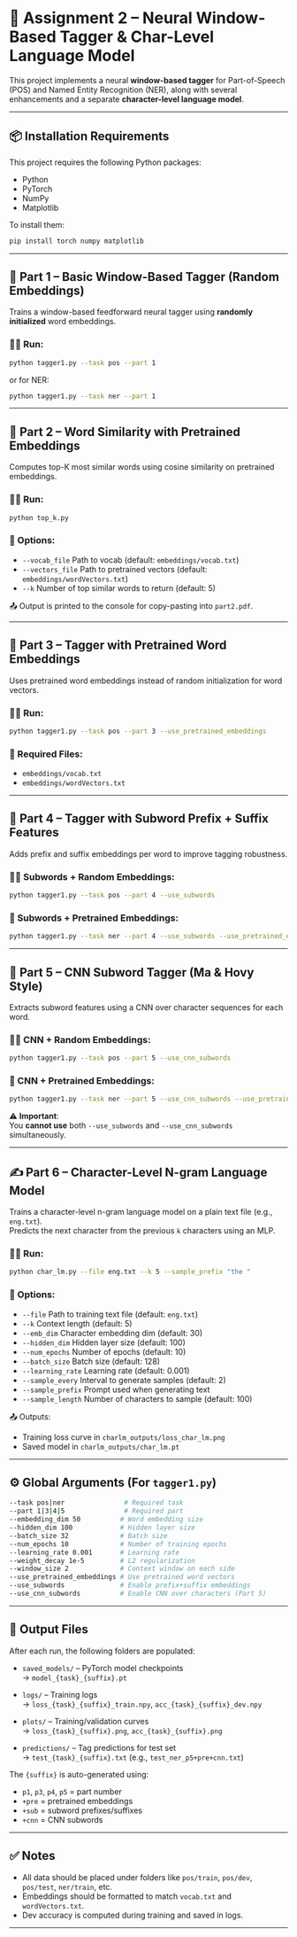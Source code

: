 # 🧠 Assignment 2 – Neural Window-Based Tagger & Char-Level Language Model

This project implements a neural **window-based tagger** for Part-of-Speech (POS) and Named Entity Recognition (NER), along with several enhancements and a separate **character-level language model**.

---

## 📦 Installation Requirements

This project requires the following Python packages:

-   Python
-   PyTorch
-   NumPy
-   Matplotlib

To install them:

```bash
pip install torch numpy matplotlib
```

---

## 🧪 Part 1 – Basic Window-Based Tagger (Random Embeddings)

Trains a window-based feedforward neural tagger using **randomly initialized** word embeddings.

### 🏃‍♂️ Run:

```bash
python tagger1.py --task pos --part 1
```

or for NER:

```bash
python tagger1.py --task ner --part 1
```

---

## 🧠 Part 2 – Word Similarity with Pretrained Embeddings

Computes top-K most similar words using cosine similarity on pretrained embeddings.

### 🏃‍♂️ Run:

```bash
python top_k.py
```

### 🔧 Options:

-   `--vocab_file` Path to vocab (default: `embeddings/vocab.txt`)
-   `--vectors_file` Path to pretrained vectors (default: `embeddings/wordVectors.txt`)
-   `--k` Number of top similar words to return (default: 5)

📤 Output is printed to the console for copy-pasting into `part2.pdf`.

---

## 💬 Part 3 – Tagger with Pretrained Word Embeddings

Uses pretrained word embeddings instead of random initialization for word vectors.

### 🏃‍♂️ Run:

```bash
python tagger1.py --task pos --part 3 --use_pretrained_embeddings
```

### 📂 Required Files:

-   `embeddings/vocab.txt`
-   `embeddings/wordVectors.txt`

---

## 🧩 Part 4 – Tagger with Subword Prefix + Suffix Features

Adds prefix and suffix embeddings per word to improve tagging robustness.

### 🏃‍♂️ Subwords + Random Embeddings:

```bash
python tagger1.py --task pos --part 4 --use_subwords
```

### 🧠 Subwords + Pretrained Embeddings:

```bash
python tagger1.py --task ner --part 4 --use_subwords --use_pretrained_embeddings
```

---

## 🧬 Part 5 – CNN Subword Tagger (Ma & Hovy Style)

Extracts subword features using a CNN over character sequences for each word.

### 🏃‍♂️ CNN + Random Embeddings:

```bash
python tagger1.py --task pos --part 5 --use_cnn_subwords
```

### 🧠 CNN + Pretrained Embeddings:

```bash
python tagger1.py --task ner --part 5 --use_cnn_subwords --use_pretrained_embeddings
```

⚠️ **Important**:  
You **cannot use** both `--use_subwords` and `--use_cnn_subwords` simultaneously.

---

## ✍️ Part 6 – Character-Level N-gram Language Model

Trains a character-level n-gram language model on a plain text file (e.g., `eng.txt`).  
Predicts the next character from the previous `k` characters using an MLP.

### 🏃‍♂️ Run:

```bash
python char_lm.py --file eng.txt --k 5 --sample_prefix "the "
```

### 🔧 Options:

-   `--file` Path to training text file (default: `eng.txt`)
-   `--k` Context length (default: 5)
-   `--emb_dim` Character embedding dim (default: 30)
-   `--hidden_dim` Hidden layer size (default: 100)
-   `--num_epochs` Number of epochs (default: 10)
-   `--batch_size` Batch size (default: 128)
-   `--learning_rate` Learning rate (default: 0.001)
-   `--sample_every` Interval to generate samples (default: 2)
-   `--sample_prefix` Prompt used when generating text
-   `--sample_length` Number of characters to sample (default: 100)

📤 Outputs:

-   Training loss curve in `charlm_outputs/loss_char_lm.png`
-   Saved model in `charlm_outputs/char_lm.pt`

---

## ⚙️ Global Arguments (For `tagger1.py`)

```bash
--task pos|ner               # Required task
--part 1|3|4|5               # Required part
--embedding_dim 50          # Word embedding size
--hidden_dim 100            # Hidden layer size
--batch_size 32             # Batch size
--num_epochs 10             # Number of training epochs
--learning_rate 0.001       # Learning rate
--weight_decay 1e-5         # L2 regularization
--window_size 2             # Context window on each side
--use_pretrained_embeddings # Use pretrained word vectors
--use_subwords              # Enable prefix+suffix embeddings
--use_cnn_subwords          # Enable CNN over characters (Part 5)
```

---

## 📁 Output Files

After each run, the following folders are populated:

-   `saved_models/` – PyTorch model checkpoints  
    → `model_{task}_{suffix}.pt`

-   `logs/` – Training logs  
    → `loss_{task}_{suffix}_train.npy`, `acc_{task}_{suffix}_dev.npy`

-   `plots/` – Training/validation curves  
    → `loss_{task}_{suffix}.png`, `acc_{task}_{suffix}.png`

-   `predictions/` – Tag predictions for test set  
    → `test_{task}_{suffix}.txt` (e.g., `test_ner_p5+pre+cnn.txt`)

The `{suffix}` is auto-generated using:

-   `p1`, `p3`, `p4`, `p5` = part number
-   `+pre` = pretrained embeddings
-   `+sub` = subword prefixes/suffixes
-   `+cnn` = CNN subwords

---

## ✅ Notes

-   All data should be placed under folders like `pos/train`, `pos/dev`, `pos/test`, `ner/train`, etc.
-   Embeddings should be formatted to match `vocab.txt` and `wordVectors.txt`.
-   Dev accuracy is computed during training and saved in logs.

---
